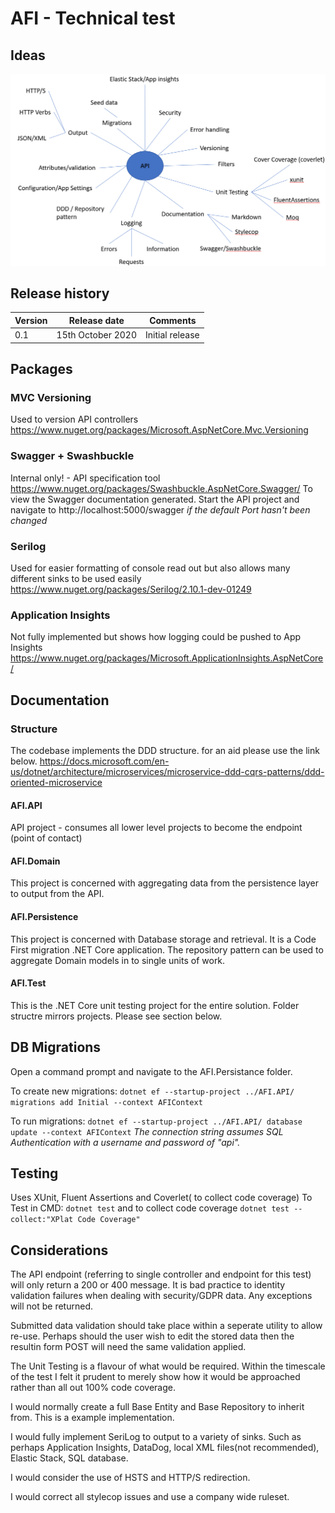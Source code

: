 # AFI - Technical test

## Ideas
![BrainStorm](brainstorm.png)


## Release history
|Version|Release date|Comments|
|-------|------------|--------|
|0.1    |15th October 2020|Initial release|

## Packages
### MVC Versioning
Used to version API controllers
https://www.nuget.org/packages/Microsoft.AspNetCore.Mvc.Versioning
### Swagger + Swashbuckle
Internal only! - API specification tool
https://www.nuget.org/packages/Swashbuckle.AspNetCore.Swagger/
To view the Swagger documentation generated. Start the API project and navigate to http://localhost:5000/swagger *if the default Port hasn't been changed*
### Serilog
Used for easier formatting of console read out but also allows many different sinks to be used easily
https://www.nuget.org/packages/Serilog/2.10.1-dev-01249
### Application Insights
Not fully implemented but shows how logging could be pushed to App Insights
https://www.nuget.org/packages/Microsoft.ApplicationInsights.AspNetCore/

## Documentation


### Structure
The codebase implements the DDD structure. for an aid please use the link below.
https://docs.microsoft.com/en-us/dotnet/architecture/microservices/microservice-ddd-cqrs-patterns/ddd-oriented-microservice

#### AFI.API
API project - consumes all lower level projects to become the endpoint (point of contact)

#### AFI.Domain
This project is concerned with aggregating data from the persistence layer to output from the API.

#### AFI.Persistence
This project is concerned with Database storage and retrieval. It is a Code First migration .NET Core application. The repository pattern can be used to aggregate Domain models in to single units of work.

#### AFI.Test
This is the .NET Core unit testing project for the entire solution. Folder structre mirrors projects. Please see section below.

## DB Migrations
Open a command prompt and navigate to the AFI.Persistance folder.

To create new migrations:
`dotnet ef --startup-project ../AFI.API/ migrations add Initial --context AFIContext`

To run migrations:
`dotnet ef --startup-project ../AFI.API/ database update --context AFIContext`
*The connection string assumes SQL Authentication with a username and password of "api".*


## Testing
Uses XUnit, Fluent Assertions and Coverlet( to collect code coverage)
To Test in CMD:
`dotnet test`
and to collect code coverage
`dotnet test --collect:"XPlat Code Coverage"`

## Considerations
The API endpoint (referring to single controller and endpoint for this test) will only return a 200 or 400 message. It is bad practice to identity validation failures when dealing with security/GDPR data. Any exceptions will not be returned.

Submitted data validation should take place within a seperate utility to allow re-use. Perhaps should the user wish to edit the stored data then the resultin form POST will need the same validation applied.

The Unit Testing is a flavour of what would be required. Within the timescale of the test I felt it prudent to merely show how it would be approached rather than all out 100% code coverage.

I would normally create a full Base Entity and Base Repository to inherit from. This is a example implementation.

I would fully implement SeriLog to output to a variety of sinks. Such as perhaps Application Insights, DataDog, local XML files(not recommended), Elastic Stack, SQL database.

I would consider the use of HSTS and HTTP/S redirection.

I would correct all stylecop issues and use a company wide ruleset.